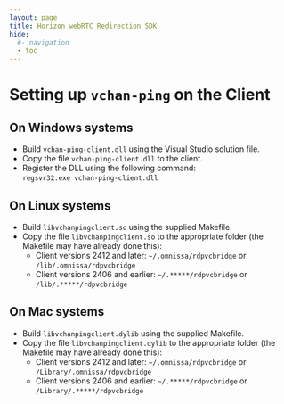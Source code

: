 ```yaml
---
layout: page
title: Horizon webRTC Redirection SDK
hide:
  #- navigation
  - toc
---
```


# Setting up `vchan-ping` on the Client

## On Windows systems

- Build `vchan-ping-client.dll` using the Visual Studio solution file.
- Copy the file `vchan-ping-client.dll` to the client.
- Register the DLL using the following command:  
  `regsvr32.exe vchan-ping-client.dll`

## On Linux systems

- Build `libvchanpingclient.so` using the supplied Makefile.
- Copy the file `libvchanpingclient.so` to the appropriate folder (the Makefile may have already done this):
  - Client versions 2412 and later: `~/.omnissa/rdpvcbridge` or `/lib/.omnissa/rdpvcbridge`
  - Client versions 2406 and earlier: `~/.*****/rdpvcbridge` or `/lib/.*****/rdpvcbridge`

## On Mac systems

- Build `libvchanpingclient.dylib` using the supplied Makefile.
- Copy the file `libvchanpingclient.dylib` to the appropriate folder (the Makefile may have already done this):
  - Client versions 2412 and later: `~/.omnissa/rdpvcbridge` or `/Library/.omnissa/rdpvcbridge`
  - Client versions 2406 and earlier: `~/.*****/rdpvcbridge` or `/Library/.*****/rdpvcbridge`